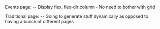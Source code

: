 Events page:
 -- Display flex, flex-dir:column
    - No need to bother with grid
    

Traditional page:
-- Going to generate stuff dynamically as opposed to having a bunch of different pages